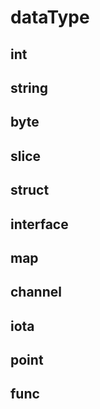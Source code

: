 # dataType
## int
## string
## byte
## slice
## struct
## interface
## map
## channel
## iota
## point
## func
